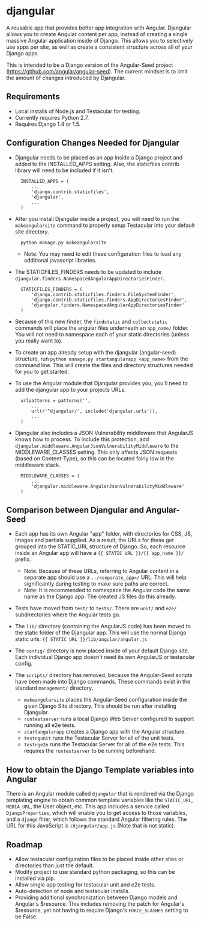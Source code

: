 djangular
=========

A reusable app that provides better app integration with Angular.  Djangular allows you to create Angular content per
app, instead of creating a single massive Angular application inside of Django.  This allows you to selectively use
apps per site, as well as create a consistent structure across all of your Django apps.

This is intended to be a Django version of the Angular-Seed project (https://github.com/angular/angular-seed).  The
current mindset is to limit the amount of changes introduced by Djangular.


Requirements
------------

+ Local installs of Node.js and Testacular for testing.
+ Currently requires Python 2.7.
+ Requires Django 1.4 or 1.5.


Configuration Changes Needed for Djangular
------------------------------------------

+ Djangular needs to be placed as an app inside a Django project and added to the INSTALLED_APPS setting.  Also, the
  staticfiles contrib library will need to be included if it isn't.

        INSTALLED_APPS = (
            ...
            'django.contrib.staticfiles',
            'djangular',
            ...
        )

+ After you install Djangular inside a project, you will need to run the `makeangularsite` command to properly setup
  Testacular into your default site directory.

        python manage.py makeangularsite

    * Note: You may need to edit these configuration files to load any additional javascript libraries.

+ The STATICFILES_FINDERS needs to be updated to include `djangular.finders.NamespacedAngularAppDirectoriesFinder`.

        STATICFILES_FINDERS = (
            'django.contrib.staticfiles.finders.FileSystemFinder',
            'django.contrib.staticfiles.finders.AppDirectoriesFinder',
            'djangular.finders.NamespacedAngularAppDirectoriesFinder'
        )

+ Because of this new finder, the `findstatic` and `collectstatic` commands will place the angular files underneath an
  `app_name/` folder.  You will not need to namespace each of your static directories (unless you really want to).

+ To create an app already setup with the djangular (angular-seed) structure, run `python manage.py startangularapp
  <app_name>` from the command line.  This will create the files and directory structures needed for you to get
  started.

+ To use the Angular module that Djangular provides you, you'll need to add the djangular app to your projects URLs.

        urlpatterns = patterns('',
            ...
            url(r'^djangular/', include('djangular.urls')),
            ...
        )

+ Djangular also includes a JSON Vulnerability middleware that AngularJS knows how to process.  To include this
  protection, add `djangular.middleware.AngularJsonVulnerabilityMiddleware` to the MIDDLEWARE_CLASSES setting.  This
  only affects JSON requests (based on Content-Type), so this can be located fairly low in the middleware stack.

        MIDDLEWARE_CLASSES = (
            ...
            'djangular.middleware.AngularJsonVulnerabilityMiddleware'
        )


Comparison between Djangular and Angular-Seed
---------------------------------------------

+ Each app has its own Angular "app" folder, with directories for CSS, JS, images and partials supplied.  As a result,
  the URLs for these get grouped into the STATIC_URL structure of Django.  So, each resource inside an Angular app will
  have a `{{ STATIC URL }}/{{ app_name }}/` prefix.
    * Note: Because of these URLs, referring to Angular content in a separate app should use a `../<separate_app>/`
      URL.  This will help significantly during testing to make sure paths are correct.
    * Note: It is recommended to namespace the Angular code the same name as the Django app.  The created JS files do
      this already.

+ Tests have moved from `test/` to `tests/`.  There are `unit/` and `e2e/` subdirectories where the Angular tests go.

+ The `lib/` directory (containing the AngularJS code) has been moved to the static folder of the Djangular app.  This
  will use the normal Django static urls: `{{ STATIC URL }}/lib/angular/angular.js`

+ The `config/` directory is now placed inside of your default Django site.  Each individual Django app doesn't need
  its own AngularJS or testacular config.

+ The `scripts/` directory has removed, because the Angular-Seed scripts have been made into Django commands.  These
  commands exist in the standard `management/` directory.
    * `makeangularsite` places the Angular-Seed configuration inside the given Django Site directory.  This should be
      run after installing Djangular.
    * `runtestserver` runs a local Django Web Server configured to support running all e2e tests.
    * `startangularapp` creates a Django app with the Angular structure.
    * `testngunit` runs the Testacular Server for all of the unit tests.
    * `testnge2e` runs the Testacular Server for all of the e2e tests.  This requires the `runtestserver` to be running
      beforehand.


How to obtain the Django Template variables into Angular
--------------------------------------------------------

There is an Angular module called `djangular` that is rendered via the Django templating engine to obtain common
template variables like the `STATIC_URL`, `MEDIA_URL`, the User object, etc.  This app includes a service called
`DjangoProperties`, which will enable you to get access to those variables, and a `django` filter, which follows the
standard Angular filtering rules.  The URL for this JavaScript is `/djangular/app.js` (Note that is not static).


Roadmap
-------

+ Allow testacular configuration files to be placed inside other sites or directories than just the default.
+ Modify project to use standard python packaging, so this can be installed via pip.
+ Allow single app testing for testacular unit and e2e tests.
+ Auto-detection of node and testacular installs.
+ Providing additional synchronization between Django models and Angular's $resource.  This includes removing the patch
  for Angular's $resource, yet not having to require Django's `FORCE_SLASHES` setting to be False.
